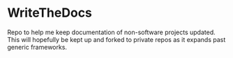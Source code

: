 # WriteTheDocs
Repo to help me keep documentation of non-software projects updated. This will hopefully be kept up and forked to private repos as it expands past generic frameworks.
